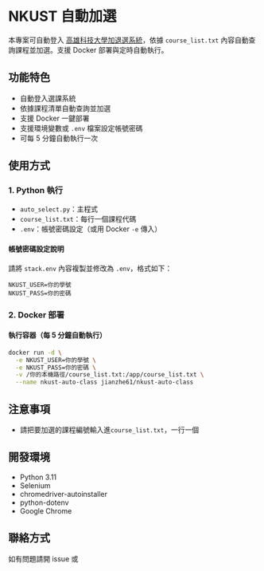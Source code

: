 # NKUST 自動加選

本專案可自動登入 [高雄科技大學加退選系統](http://aais1.nkust.edu.tw/selcrs_dp)，依據 `course_list.txt` 內容自動查詢課程並加選。支援 Docker 部署與定時自動執行。

## 功能特色

- 自動登入選課系統
- 依據課程清單自動查詢並加選
- 支援 Docker 一鍵部署
- 支援環境變數或 `.env` 檔案設定帳號密碼
- 可每 5 分鐘自動執行一次

## 使用方式

### 1. Python 執行

- `auto_select.py`：主程式
- `course_list.txt`：每行一個課程代碼
- `.env`：帳號密碼設定（或用 Docker `-e` 傳入）

#### 帳號密碼設定說明

請將 `stack.env` 內容複製並修改為 `.env`，格式如下：

```
NKUST_USER=你的學號
NKUST_PASS=你的密碼
```

### 2. Docker 部署

#### 執行容器（每 5 分鐘自動執行）

```bash
docker run -d \
  -e NKUST_USER=你的學號 \
  -e NKUST_PASS=你的密碼 \
  -v /你的本機路徑/course_list.txt:/app/course_list.txt \
  --name nkust-auto-class jianzhe61/nkust-auto-class

```


## 注意事項

- 請把要加選的課程編號輸入進`course_list.txt`，一行一個

## 開發環境

- Python 3.11
- Selenium
- chromedriver-autoinstaller
- python-dotenv
- Google Chrome

## 聯絡方式

如有問題請開 issue 或

